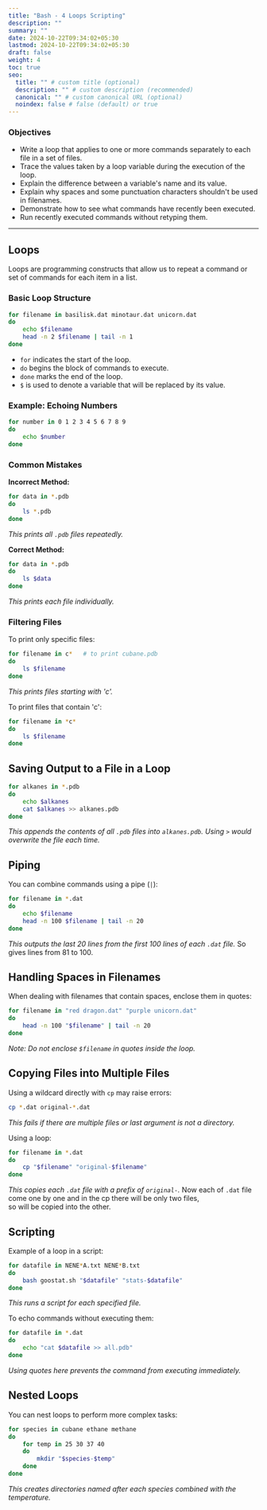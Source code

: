 ```yaml
---
title: "Bash - 4 Loops Scripting"
description: ""
summary: ""
date: 2024-10-22T09:34:02+05:30
lastmod: 2024-10-22T09:34:02+05:30
draft: false
weight: 4
toc: true
seo:
  title: "" # custom title (optional)
  description: "" # custom description (recommended)
  canonical: "" # custom canonical URL (optional)
  noindex: false # false (default) or true
---
```



### Objectives
- Write a loop that applies to one or more commands separately to each file in a set of files.
- Trace the values taken by a loop variable during the execution of the loop.
- Explain the difference between a variable's name and its value.
- Explain why spaces and some punctuation characters shouldn't be used in filenames.
- Demonstrate how to see what commands have recently been executed.
- Run recently executed commands without retyping them.

---

## Loops

Loops are programming constructs that allow us to repeat a command or set of commands for each item in a list.

### Basic Loop Structure
```bash {frame="none"}
for filename in basilisk.dat minotaur.dat unicorn.dat
do
    echo $filename
    head -n 2 $filename | tail -n 1
done
```
- `for` indicates the start of the loop.
- `do` begins the block of commands to execute.
- `done` marks the end of the loop.
- `$` is used to denote a variable that will be replaced by its value.

### Example: Echoing Numbers
```bash {frame="none"}
for number in 0 1 2 3 4 5 6 7 8 9
do
    echo $number
done
```

### Common Mistakes
**Incorrect Method:**
```bash {frame="none"}
for data in *.pdb
do
    ls *.pdb
done
```
*This prints all `.pdb` files repeatedly.*

**Correct Method:**
```bash {frame="none"}
for data in *.pdb
do
    ls $data
done
```
*This prints each file individually.*

### Filtering Files
To print only specific files:
```bash {frame="none"}
for filename in c*   # to print cubane.pdb
do
    ls $filename
done
```
*This prints files starting with 'c'.*

To print files that contain 'c':
```bash {frame="none"}
for filename in *c*
do
    ls $filename
done
```

## Saving Output to a File in a Loop
```bash {frame="none"}
for alkanes in *.pdb
do
    echo $alkanes
    cat $alkanes >> alkanes.pdb
done
```
*This appends the contents of all `.pdb` files into `alkanes.pdb`. Using `>` would overwrite the file each time.*

## Piping
You can combine commands using a pipe (`|`):
```bash {frame="none"}
for filename in *.dat
do
    echo $filename
    head -n 100 $filename | tail -n 20
done
```
*This outputs the last 20 lines from the first 100 lines of each `.dat` file.* So gives lines from 81 to 100.

## Handling Spaces in Filenames
When dealing with filenames that contain spaces, enclose them in quotes:
```bash {frame="none"}
for filename in "red dragon.dat" "purple unicorn.dat"
do
    head -n 100 "$filename" | tail -n 20
done
```
*Note: Do not enclose `$filename` in quotes inside the loop.*

## Copying Files into Multiple Files
Using a wildcard directly with `cp` may raise errors:
```bash {frame="none"}
cp *.dat original-*.dat
```
*This fails if there are multiple files or last argument is not a directory.*

Using a loop:
```bash {frame="none"}
for filename in *.dat
do
    cp "$filename" "original-$filename"
done
```
*This copies each `.dat` file with a prefix of `original-`.*
Now each of `.dat` file come one by one and in the cp there will be only two files,   
so will be copied into the other.


## Scripting
Example of a loop in a script:
```bash {frame="none"}
for datafile in NENE*A.txt NENE*B.txt
do
    bash goostat.sh "$datafile" "stats-$datafile"
done
```
*This runs a script for each specified file.*

To echo commands without executing them:
```bash {frame="none"}
for datafile in *.dat
do
    echo "cat $datafile >> all.pdb"
done
```
*Using quotes here prevents the command from executing immediately.*

## Nested Loops
You can nest loops to perform more complex tasks:
```bash {frame="none"}
for species in cubane ethane methane
do
    for temp in 25 30 37 40
    do
        mkdir "$species-$temp"
    done
done
```
*This creates directories named after each species combined with the temperature.*
